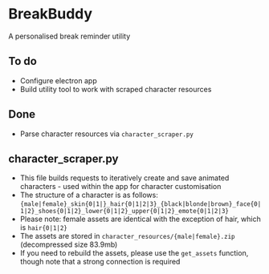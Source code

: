 # BreakBuddy
A personalised break reminder utility

## To do
* Configure electron app
* Build utility tool to work with scraped character resources

## Done
* Parse character resources via `character_scraper.py`

## character_scraper.py
* This file builds requests to iteratively create and save animated characters - used within the app for character customisation
* The structure of a character is as follows: `{male|female}_skin{0|1|}_hair{0|1|2|3}_{black|blonde|brown}_face{0|1|2}_shoes{0|1|2}_lower{0|1|2}_upper{0|1|2}_emote{0|1|2|3}`
* Please note: female assets are identical with the exception of hair, which is `hair{0|1|2}`
* The assets are stored in `character_resources/{male|female}.zip` (decompressed size 83.9mb)
* If you need to rebuild the assets, please use the `get_assets` function, though note that a strong connection is required